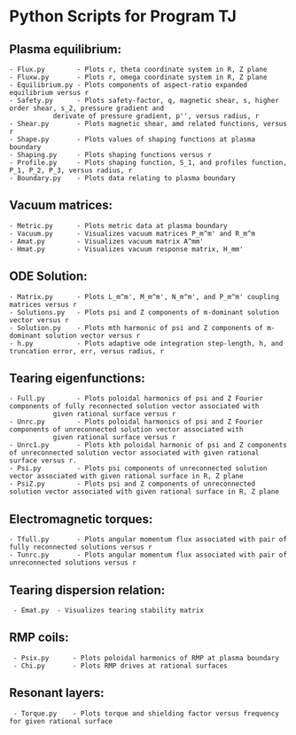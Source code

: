 # Python Scripts for Program TJ

## Plasma equilibrium:

	- Flux.py        - Plots r, theta coordinate system in R, Z plane
	- Fluxw.py       - Plots r, omega coordinate system in R, Z plane
	- Equilibrium.py - Plots components of aspect-ratio expanded equilibrium versus r
	- Safety.py      - Plots safety-factor, q, magnetic shear, s, higher order shear, s_2, pressure gradient and
	  		   derivate of pressure gradient, p'', versus radius, r
	- Shear.py       - Plots magnetic shear, amd related functions, versus r
	- Shape.py       - Plots values of shaping functions at plasma boundary
	- Shaping.py     - Plots shaping functions versus r
	- Profile.py     - Plots shaping function, S_1, and profiles function, P_1, P_2, P_3, versus radius, r
	- Boundary.py    - Plots data relating to plasma boundary

## Vacuum matrices:

	- Metric.py      - Plots metric data at plasma boundary
   	- Vacuum.py      - Visualizes vacuum matrices P_m^m' and R_m^m
	- Amat.py        - Visualizes vacuum matrix A^mm'
	- Hmat.py        - Visualizes vacuum response matrix, H_mm'

## ODE Solution:

	- Matrix.py      - Plots L_m^m', M_m^m', N_m^m', and P_m^m' coupling matrices versus r
	- Solutions.py   - Plots psi and Z components of m-dominant solution vector versus r
	- Solution.py    - Plots mth harmonic of psi and Z components of m-dominant solution vector versus r
	- h.py           - Plots adaptive ode integration step-length, h, and truncation error, err, versus radius, r

## Tearing eigenfunctions:

	- Full.py        - Plots poloidal harmonics of psi and Z Fourier components of fully reconnected solution vector associated with
	  		   given rational surface versus r
	- Unrc.py        - Plots poloidal harmonics of psi and Z Fourier components of unreconnected solution vector associated with
	  		   given rational surface versus r
	- Unrc1.py       - Plots kth poloidal harmonic of psi and Z components of unreconnected solution vector associated with given rational surface versus r.
	- Psi.py         - Plots psi components of unreconnected solution vector associated with given rational surface in R, Z plane
	- PsiZ.py        - Plots psi and Z components of unreconnected solution vector associated with given rational surface in R, Z plane

## Electromagnetic torques:

	- Tfull.py       - Plots angular momentum flux associated with pair of fully reconnected solutions versus r
	- Tunrc.py       - Plots angular momentum flux associated with pair of unreconnected solutions versus r

## Tearing dispersion relation:

   	 - Emat.py	- Visualizes tearing stability matrix

## RMP coils:

	 - Psix.py      - Plots poloidal harmonics of RMP at plasma boundary
	 - Chi.py       - Plots RMP drives at rational surfaces

## Resonant layers:

   	 - Torque.py	- Plots torque and shielding factor versus frequency for given rational surface